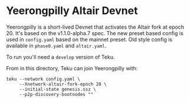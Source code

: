 # Yeerongpilly Altair Devnet
Yeerongpilly is a short-lived Devnet that activates the Altair fork at epoch 20. It's based on the v1.1.0-alpha.7 spec.
The new preset based config is used in `config.yaml` based on the mainnet preset.  Old style config is available in `phase0.yaml` and `altair.yaml`.

To run you'll need a `develop` version of Teku.

From in this directory, Teku can join Yeerongpilly with:

```shell
teku --network config.yaml \
     --Xnetwork-altair-fork-epoch 20 \
     --initial-state genesis.ssz \
     --p2p-discovery-bootnodes ""
```